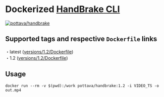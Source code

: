 # Dockerized [HandBrake CLI](https://handbrake.fr/)

[![pottava/handbrake](http://dockeri.co/image/pottava/handbrake)](https://hub.docker.com/r/pottava/handbrake/)

## Supported tags and respective `Dockerfile` links

・latest ([versions/1.2/Dockerfile](https://github.com/pottava/docker-handbrakecli/blob/master/versions/1.2/Dockerfile))  
・1.2 ([versions/1.2/Dockerfile](https://github.com/pottava/docker-handbrakecli/blob/master/versions/1.2/Dockerfile))  

## Usage

```console
docker run --rm -v $(pwd):/work pottava/handbrake:1.2 -i VIDEO_TS -o out.mp4
```
